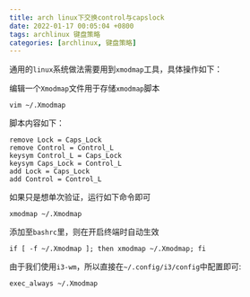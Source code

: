 ```yaml
---
title: arch linux下交换control与capslock 
date: 2022-01-17 00:05:04 +0800
tags: archlinux 键盘策略
categories: [archlinux, 键盘策略]
---
```


通用的`linux`系统做法需要用到`xmodmap`工具，具体操作如下：

编辑一个`Xmodmap`文件用于存储`xmodmap`脚本

```console
vim ~/.Xmodmap
```

脚本内容如下：

```bash?linenums
remove Lock = Caps_Lock
remove Control = Control_L
keysym Control_L = Caps_Lock
keysym Caps_Lock = Control_L
add Lock = Caps_Lock
add Control = Control_L
```

如果只是想单次验证，运行如下命令即可
```console
xmodmap ~/.Xmodmap
```

添加至`bashrc`里，则在开启终端时自动生效

```bash?linenums
if [ -f ~/.Xmodmap ]; then xmodmap ~/.Xmodmap; fi
```

由于我们使用`i3-wm`，所以直接在`~/.config/i3/config`中配置即可:

```bash?linenums
exec_always ~/.Xmodmap
```
